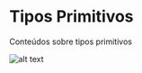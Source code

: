 # Tipos Primitivos

Conteúdos sobre tipos primitivos

![alt text](http://www.universidadejava.com.br/images/2011-06-15-java-tipos-primitivos-01.png)
